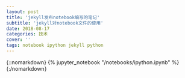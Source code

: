 ```yaml
---
layout: post
title: 'jekyll发布notebook编写的笔记'
subtitle: 'jekyll对notebook文件的使用'
date: 2018-08-17
categories: 技术
cover: ''
tags: notebook ipython jekyll python
---
```



{::nomarkdown}
{% jupyter_notebook "/notebooks/ipython.ipynb" %}
{:/nomarkdown}
